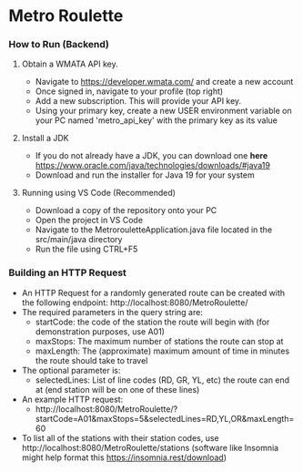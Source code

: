 # Metro Roulette

### How to Run (Backend)

1. Obtain a WMATA API key. 
    - Navigate to https://developer.wmata.com/ and create a new account
    - Once signed in, navigate to your profile (top right)
    - Add a new subscription. This will provide your API key.
    - Using your primary key, create a new USER environment variable on your PC
    named 'metro_api_key' with the primary key as its value

2. Install a JDK
    - If you do not already have a JDK, you can download one **here** https://www.oracle.com/java/technologies/downloads/#java19
    - Download and run the installer for Java 19 for your system

3. Running using VS Code (Recommended)
    - Download a copy of the repository onto your PC
    - Open the project in VS Code
    - Navigate to the MetrorouletteApplication.java file located in the src/main/java directory
    - Run the file using CTRL+F5

### Building an HTTP Request
- An HTTP Request for a randomly generated route can be created with the following endpoint:
    http://localhost:8080/MetroRoulette/
- The required parameters in the query string are:
    - startCode: the code of the station the route will begin with (for demonstration purposes, use A01)
    - maxStops: The maximum number of stations the route can stop at
    - maxLength: The (approximate) maximum amount of time in minutes the route should take to travel
- The optional parameter is:
    - selectedLines: List of line codes (RD, GR, YL, etc) the route can end at (end station will be on one of these lines)
- An example HTTP request:
    - http://localhost:8080/MetroRoulette/?startCode=A01&maxStops=5&selectedLines=RD,YL,OR&maxLength=60
- To list all of the stations with their station codes, use http://localhost:8080/MetroRoulette/stations (software like Insomnia might help format this https://insomnia.rest/download)
